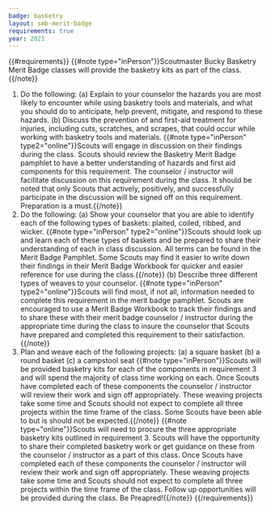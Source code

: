 ```yaml
---
badge: basketry
layout: smb-merit-badge
requirements: true
year: 2021
---
```


{{#requirements}}
{{#note type="inPerson"}}Scoutmaster Bucky Basketry Merit Badge classes will provide the basketry kits as part of the class.{{/note}}
1. Do the following:
    (a) Explain to your counselor the hazards you are most likely to encounter while using basketry tools and materials, and what you should do to anticipate, help prevent, mitigate, and respond to these hazards.
    (b) Discuss the prevention of and first-aid treatment for injuries, including cuts, scratches, and scrapes, that could occur while working with basketry tools and materials.
    {{#note type="inPerson" type2="online"}}Scouts will engage in discussion on their findings during the class. Scouts should review the Basketry Merit Badge pamphlet to have a better understanding of hazards and first aid components for this requirement. The counselor / instructor will facilitate discussion on this requirement during the class. It should be noted that only Scouts that actively, positively, and successfully participate in the discussion will be signed off on this requirement. Preparation is a must.{{/note}}
2. Do the following:
    (a) Show your counselor that you are able to identify each of the following types of baskets: plaited, coiled, ribbed, and wicker.
    {{#note type="inPerson" type2="online"}}Scouts should look up and learn each of these types of baskets and be prepared to share their understanding of each in class discussion. All terms can be found in the Merit Badge Pamphlet. Some Scouts may find it easier to write down their findings in their Merit Badge Workbook for quicker and easier reference for use during the class.{{/note}}
    (b) Describe three different types of weaves to your counselor.
    {{#note type="inPerson" type2="online"}}Scouts will find most, if not all, information needed to complete this requirement in the merit badge pamphlet. Scouts are encouraged to use a Merit Badge Workbook to track their findings and to share these with their merit badge counselor / instructor during the appropriate time during the class to insure the counselor that Scouts have prepared and completed this requirement to their satisfaction.{{/note}}
3. Plan and weave each of the following projects:
    (a) a square basket
    (b) a round basket
    (c) a campstool seat
    {{#note type="inPerson"}}Scouts will be provided basketry kits for each of the components in requirement 3 and will spend the majority of class time working on each. Once Scouts have completed each of these components the counselor / instructor will review their work and sign off appropriately. These weaving projects take some time and Scouts should not expect to complete all three projects within the time frame of the class. Some Scouts have been able to but is should not be expected.{{/note}}
    {{#note type="online"}}Scouts will need to procure the three appropriate basketry kits outlined in requirement 3. Scouts will have the opportunity to share their completed basketry work or get guidance on these from the counselor / instructor as a part of this class. Once Scouts have completed each of these components the counselor / instructor will review their work and sign off appropriately. These weaving projects take some time and Scouts should not expect to complete all three projects within the time frame of the class. Follow up opportunities will be provided during the class. Be Preapred!{{/note}}
{{/requirements}}
